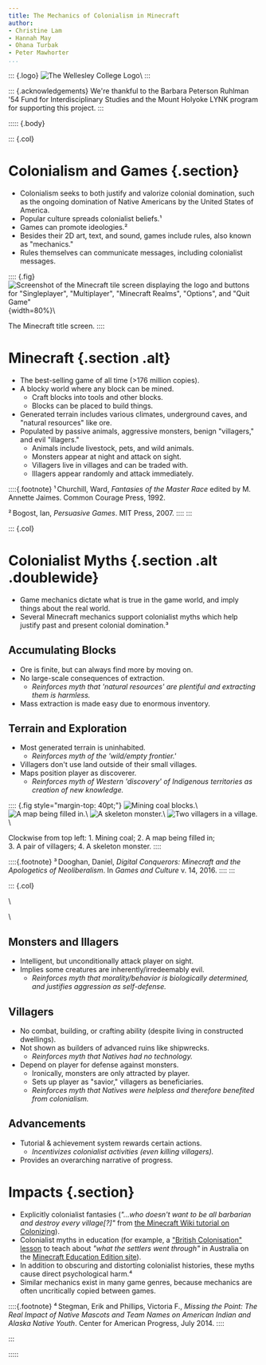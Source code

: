 ```yaml
---
title: The Mechanics of Colonialism in Minecraft
author:
- Christine Lam
- Hannah May
- Ohana Turbak
- Peter Mawhorter
...
```


::: {.logo}
![The Wellesley College Logo](Wellesley_logo_280.svg)\ 
:::

::: {.acknowledgements}
We're thankful to the Barbara Peterson Ruhlman '54 Fund for Interdisciplinary Studies and the Mount Holyoke LYNK program for supporting this project.
:::

::::: {.body}

::: {.col}

# Colonialism and Games {.section}

- Colonialism seeks to both justify and valorize colonial domination, such as the ongoing domination of Native Americans by the United States of America.
- Popular culture spreads colonialist beliefs.¹
- Games can promote ideologies.²
- Besides their 2D art, text, and sound, games include rules, also known as "mechanics."
- Rules themselves can communicate messages, including colonialist messages.

:::: {.fig}
![Screenshot of the Minecraft tile screen displaying the logo and buttons for "Singleplayer", "Multiplayer", "Minecraft Realms", "Options", and "Quit Game"](screenshots/title_screen.png){width=80%}\ 

The Minecraft title screen.
::::

# Minecraft {.section .alt}
- The best-selling game of all time (>176 million copies).
- A blocky world where any block can be mined.
    * Craft blocks into tools and other blocks.
    * Blocks can be placed to build things.
- Generated terrain includes various climates, underground caves, and "natural resources" like ore.
- Populated by passive animals, aggressive monsters, benign "villagers," and evil "illagers."
    * Animals include livestock, pets, and wild animals.
    * Monsters appear at night and attack on sight.
    * Villagers live in villages and can be traded with.
    * Illagers appear randomly and attack immediately.

::::{.footnote}
¹ Churchill, Ward, *Fantasies of the Master Race* edited by M. Annette Jaimes. Common Courage Press, 1992.

² Bogost, Ian, *Persuasive Games*. MIT Press, 2007.
::::
:::

::: {.col}

# Colonialist Myths {.section .alt .doublewide}

- Game mechanics dictate what is true in the game world, and imply things about the real world.
- Several Minecraft mechanics support colonialist myths which help justify past and present colonial domination.³


## Accumulating Blocks

- Ore is finite, but can always find more by moving on.
- No large-scale consequences of extraction.
    * *Reinforces myth that 'natural resources' are plentiful and extracting them is harmless.*
- Mass extraction is made easy due to enormous inventory.

## Terrain and Exploration

- Most generated terrain is uninhabited.
    * *Reinforces myth of the 'wild/empty frontier.'*
- Villagers don't use land outside of their small villages.
- Maps position player as discoverer.
    * *Reinforces myth of Western 'discovery' of Indigenous territories as creation of new knowledge.*

:::: {.fig style="margin-top: 40pt;"}
![Mining coal blocks.](screenshots/mining_coal.png)\ 
![A map being filled in.](screenshots/map_with_voyage.png)\ 
![A skeleton monster.](screenshots/skeleton_attacking.png)\ 
![Two villagers in a village.](screenshots/villagers.png)\ 

Clockwise from top left: 1. Mining coal; 2. A map being filled in;<br/> 3. A pair of villagers; 4. A skeleton monster.
::::

::::{.footnote}
³ Dooghan, Daniel, *Digital Conquerors: Minecraft and the Apologetics of Neoliberalism*. In *Games and Culture* v. 14, 2016.
::::
:::

::: {.col}

\ 

\ 

## Monsters and Illagers

- Intelligent, but unconditionally attack player on sight.
- Implies some creatures are inherently/irredeemably evil.
    * *Reinforces myth that morality/behavior is biologically determined, and justifies aggression as self-defense.*


## Villagers

- No combat, building, or crafting ability (despite living in constructed dwellings).
- Not shown as builders of advanced ruins like shipwrecks.
    * *Reinforces myth that Natives had no technology.*
- Depend on player for defense against monsters.
    * Ironically, monsters are only attracted by player.
    * Sets up player as "savior," villagers as beneficiaries.
    * *Reinforces myth that Natives were helpless and therefore benefited from colonialism.*

## Advancements

- Tutorial & achievement system rewards certain actions.
    * *Incentivizes colonialist activities (even killing villagers).*
- Provides an overarching narrative of progress.

# Impacts {.section}

- Explicitly colonialist fantasies (*"...who doesn't want to be all barbarian and destroy every village[?]"* from [the Minecraft Wiki tutorial on Colonizing](https://minecraft.gamepedia.com/Tutorials/Colonizing)).
- Colonialist myths in education (for example, a ["British Colonisation" lesson](https://education.minecraft.net/lessons/british-colonisation/) to teach about *"what the settlers went through"* in Australia on the [Minecraft Education Edition site](https://education.minecraft.net/)).
- In addition to obscuring and distorting colonialist histories, these myths cause direct psychological harm.⁴
- Similar mechanics exist in many game genres, because mechanics are often uncritically copied between games.


::::{.footnote}
⁴ Stegman, Erik and Phillips, Victoria F., *Missing the Point: The Real Impact of Native Mascots and Team Names on American Indian
and Alaska Native Youth*. Center for American Progress, July 2014.
::::

:::

:::::
